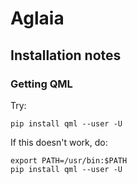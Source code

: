 # Aglaia

## Installation notes

### Getting QML

Try:

```
pip install qml --user -U
```

If this doesn't work, do:

```
export PATH=/usr/bin:$PATH
pip install qml --user -U
```


 
